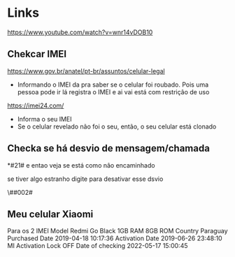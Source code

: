 # Links

<https://www.youtube.com/watch?v=wnr14vDOB10>

## Chekcar IMEI

<https://www.gov.br/anatel/pt-br/assuntos/celular-legal>

+ Informando o IMEI da pra saber se o celular foi roubado. Pois uma pessoa pode ir lá registra o IMEI e ai vai está com restriçâo de uso

<https://imei24.com/>

+ Informa o seu IMEI
+ Se o celular revelado não foi o seu, então, o seu celular está clonado

## Checka se há desvio de mensagem/chamada

*#21# e entao veja se está como nâo encaminhado

se tiver algo estranho digite para desativar esse dsvio

\\##002#

## Meu celular Xiaomi

Para os 2 IMEI
Model Redmi Go Black 1GB RAM 8GB ROM
Country Paraguay
Purchased Date 2019-04-18 10:17:36
Activation Date 2019-06-26 23:48:10
MI Activation Lock OFF
Date of checking 2022-05-17 15:00:45
